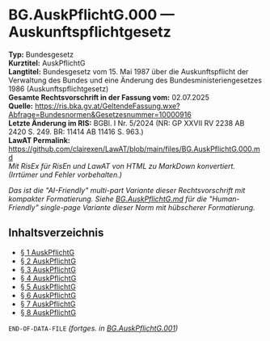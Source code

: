 # BG.AuskPflichtG.000 — Auskunftspflichtgesetz
**Typ:** Bundesgesetz  
**Kurztitel:** AuskPflichtG  
**Langtitel:** Bundesgesetz vom 15. Mai 1987 über die Auskunftspflicht der Verwaltung des Bundes und eine Änderung des Bundesministeriengesetzes 1986 (Auskunftspflichtgesetz)  
**Gesamte Rechtsvorschrift in der Fassung vom:** 02.07.2025  
**Quelle:** https://ris.bka.gv.at/GeltendeFassung.wxe?Abfrage=Bundesnormen&Gesetzesnummer=10000916  
**Letzte Änderung im RIS:** BGBl. I Nr. 5/2024 (NR: GP XXVII RV 2238 AB 2420 S. 249. BR: 11414 AB 11416 S. 963.)  
**LawAT Permalink:** https://github.com/clairexen/LawAT/blob/main/files/BG.AuskPflichtG.000.md  
*Mit RisEx für RisEn und LawAT von HTML zu MarkDown konvertiert. (Irrtümer und Fehler vorbehalten.)*

*Das ist die "AI-Friendly" multi-part Variante dieser Rechtsvorschrift mit kompakter Formatierung. Siehe [BG.AuskPflichtG.md](BG.AuskPflichtG.md) für die "Human-Friendly" single-page Variante dieser Norm mit hübscherer Formatierung.*

## Inhaltsverzeichnis

* [§ 1 AuskPflichtG](BG.AuskPflichtG.001.md#-1-auskpflichtg)  
* [§ 2 AuskPflichtG](BG.AuskPflichtG.001.md#-2-auskpflichtg)  
* [§ 3 AuskPflichtG](BG.AuskPflichtG.001.md#-3-auskpflichtg)  
* [§ 4 AuskPflichtG](BG.AuskPflichtG.001.md#-4-auskpflichtg)  
* [§ 5 AuskPflichtG](BG.AuskPflichtG.001.md#-5-auskpflichtg)  
* [§ 6 AuskPflichtG](BG.AuskPflichtG.001.md#-6-auskpflichtg)  
* [§ 7 AuskPflichtG](BG.AuskPflichtG.001.md#-7-auskpflichtg)  
* [§ 8 AuskPflichtG](BG.AuskPflichtG.001.md#-8-auskpflichtg)

`END-OF-DATA-FILE` *(fortges. in [BG.AuskPflichtG.001](BG.AuskPflichtG.001.md))*
